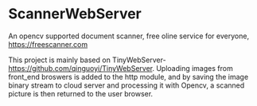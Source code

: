 # ScannerWebServer
An opencv supported document scanner, free oline service for everyone, https://freescanner.com



This project is mainly based on TinyWebServer-https://github.com/qinguoyi/TinyWebServer.
Uploading images from front_end broswers is added to the http module,
and by saving the image binary stream to cloud server and processing it with Opencv,
a scanned picture is then returned to the user browser.
